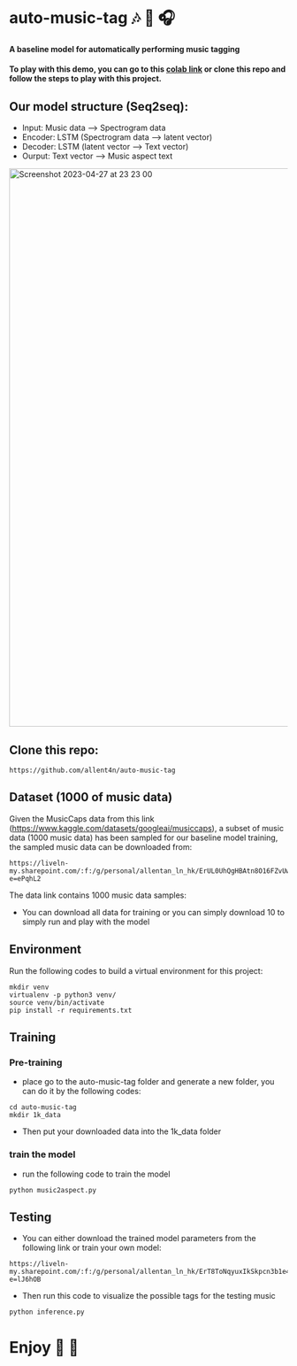 # auto-music-tag :notes: :guitar: :headphones:	

#### A baseline model for automatically performing music tagging

#### To play with this demo, you can go to this [colab link](https://colab.research.google.com/drive/10hhthqFWaMbe_oWFYN2nw12uTNYBAYgc?usp=sharing) or clone this repo and follow the steps to play with this project. 

## Our model structure (Seq2seq):
* Input: Music data --> Spectrogram data
* Encoder: LSTM (Spectrogram data --> latent vector)
* Decoder: LSTM (latent vector --> Text vector)
* Ourput: Text vector --> Music aspect text

<img width="1009" alt="Screenshot 2023-04-27 at 23 23 00" src="https://user-images.githubusercontent.com/78404109/235127908-c2a570c9-5fff-4a68-8d70-11ee61907baa.png">

## Clone this repo:
``` 
https://github.com/allent4n/auto-music-tag
```

## Dataset (1000 of music data)

Given the MusicCaps data from this link (https://www.kaggle.com/datasets/googleai/musiccaps), a subset of music data (1000 music data) has been sampled for our baseline model training, the sampled music data can be downloaded from:

```
https://liveln-my.sharepoint.com/:f:/g/personal/allentan_ln_hk/ErUL0UhQgHBAtn8O16FZvUwBfoET5grtnqQnZqHYY9rN7Q?e=ePqhL2
```
The data link contains 1000 music data samples:
* You can download all data for training or you can simply download 10 to simply run and play with the model


## Environment
Run the following codes to build a virtual environment for this project:
```
mkdir venv
virtualenv -p python3 venv/
source venv/bin/activate
pip install -r requirements.txt
```


## Training
### Pre-training 
* place go to the auto-music-tag folder and generate a new folder, you can do it by the following codes:
```
cd auto-music-tag
mkdir 1k_data
```
* Then put your downloaded data into the 1k_data folder

### train the model

* run the following code to train the model
```
python music2aspect.py
```

## Testing 
* You can either download the trained model parameters from the following link or train your own model:
```
https://liveln-my.sharepoint.com/:f:/g/personal/allentan_ln_hk/ErT8ToNqyuxIkSkpcn3b1e4BB3ma9E2bD71R1hiTYLtvhw?e=lJ6hOB
```
* Then run this code to visualize the possible tags for the testing music
```
python inference.py
```
# Enjoy :hugs: :clinking_glasses:	
